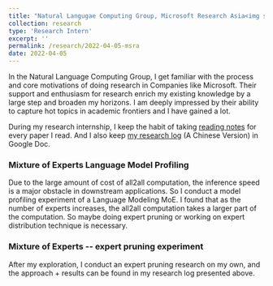 ```yaml
---
title: "Natural Langugae Computing Group, Microsoft Research Asia<img src='/images/logos/msra.jpeg' height='50' width='50'>"
collection: research
type: 'Research Intern'
excerpt: ''
permalink: /research/2022-04-05-msra
date: 2022-04-05
---
```


In the Natural Language Computing Group, I get familiar with the process and core motivations of doing research in Companies like Microsoft. Their support and enthusiasm for research enrich my existing knowledge by a large step and broaden my horizons. I am deeply impressed by their ability to capture hot topics in academic frontiers and I have gained a lot.

During my research internship, I keep the habit of taking [reading notes](https://docs.google.com/document/d/16uHnH7Y9P7vNmDuI8bdeHlmi_CMgokgePyY2DTInJd8/edit?usp=sharing) for every paper I read. And I also keep [my research log](https://docs.google.com/document/d/1MoaPQMQx5kj11F6MRZg99dwlQqGFX92LC3gAk2HPE8A/edit?usp=sharing) (A Chinese Version) in Google Doc.

### Mixture of Experts Language Model Profiling

Due to the large amount of cost of all2all computation, the inference speed is a major obstacle in downstream applications. So I conduct a model profiling experiment of a Language Modeling MoE. I found that as the number of experts increases, the all2all computation takes a larger part of the computation. So maybe doing expert pruning or working on expert distribution technique is necessary.

### Mixture of Experts -- expert pruning experiment

After my exploration, I conduct an expert pruning research on my own, and the approach + results can be found in my research log presented above.

